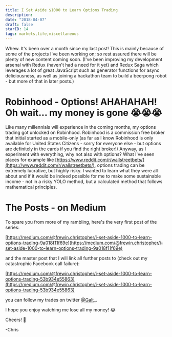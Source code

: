 ```yaml
---
title: I Set Aside $1000 to Learn Options Trading
description: 
date: "2018-04-07"
draft: false
starID: 14
tags: markets,life,miscellaneous
---
```


Whew. It's been over a month since my last post! This is mainly because of some of the projects I've been working on; so rest assured there will be plenty of new content coming soon. (I've been improving my development arsenal with Redux (haven't had a need for it yet) and Redux Saga which leverages a lot of great JavaScript such as generator functions for async deliciousness, as well as joining a hackathon team to build a beerpong robot - but more of that in later posts.)

# Robinhood - Options! AHAHAHAH! Oh wait... my money is gone :sob::sob::sob:

Like many millennials will experience in the coming months, my options trading got unlocked on Robinhood. Robinhood is a commission free broker that initial started as a mobile-only (as far as I know Robinhood is only available for United States Citizens - sorry for everyone else - but options are definitely in the cards if you find the right broker!) Anyway, as I experiment with everything, why not also with options? What I've seen places for example like [https://www.reddit.com/r/wallstreetbets/](https://www.reddit.com/r/wallstreetbets/), options trading can be extremely lucrative, but highly risky. I wanted to learn what they were all about and if it would be indeed possible for me to make some sustainable income - not in a risky YOLO method, but a calculated method that follows mathematical principles.

# The Posts - on Medium

To spare you from more of my rambling, here's the very first post of the series:

[https://medium.com/@frewin.christopher/i-set-aside-1000-to-learn-options-trading-9a018f11f69e](https://medium.com/@frewin.christopher/i-set-aside-1000-to-learn-options-trading-9a018f11f69e)

and the master post that I will link all further posts to (check out my catastrophic Facebook call failure):

[https://medium.com/@frewin.christopher/i-set-aside-1000-to-learn-options-trading-53b934e55863](https://medium.com/@frewin.christopher/i-set-aside-1000-to-learn-options-trading-53b934e55863)

you can follow my trades on twitter [@Galt_](https://twitter.com/Galt_).

I hope you enjoy watching me lose all my money! 😂

Cheers! 🍺

-Chris
